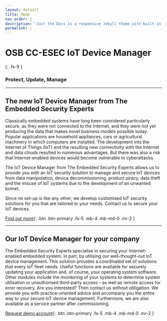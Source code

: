 ```yaml
---
layout: default
title: Home
nav_order: 1
description: "Just the Docs is a responsive Jekyll theme with built-in search that is easily customizable and hosted on GitHub Pages."
permalink: /
---
```


# OSB CC-ESEC IoT Device Manager
{: .fs-9 }

### Protect, Update, Manage


---

## The new IoT Device Manager from The Embedded Security Experts

Classically embedded systems have long been considered particularly secure, as they were not connected to the Internet, and they were not yet producing the data that makes novel business models possible today. Popular applications are household appliances, cars or agricultural machinery in which computers are installed. The development into the Internet of Things (IoT) and the resulting new connectivity with the Internet and data clouds resulted in numerous advantages. But there was also a risk that Internet-enabled devices would become vulnerable to cyberattacks.

The IoT Device Manager from The Embedded Security Experts allows us to provide you with an IoT security solution to manage and secure IoT devices from data manipulation, device decommissioning, product piracy, data theft and the misuse of IoT systems due to the development of an unwanted botnet.

Since no set-up is like any other, we develop customised IoT security solutions for you that are tailored to your needs. Contact us to secure your IoT devices.

[Find out more](https://www.esec-experts.com/en/iot-device-manager.html){: .btn .btn-primary .fs-5 .mb-4 .mb-md-0 .mr-2 }

---
## Our IoT Device Manager for your company

The Embedded Security Experts specialise in securing your Internet-enabled embedded system. In part, by utilising our well-thought-out IoT device management. This solution provides a coordinated set of solutions that every IoT fleet needs. Useful functions are available for securely updating your application and, of course, your operating system software. Other modules include the monitoring of your systems to determine system utilisation or unauthorised third-party access – as well as remote access for error recovery. Are you interested? Then contact us without obligation. We provide you with practice-oriented advice and accompany you the entire way to your secure IoT device management. Furthermore, we are also available as a service partner after commissioning.


[Request demo account](https://www.esec-experts.com/iot-device-manager/demo-account.html){: .btn .btn-primary .fs-5 .mb-4 .mb-md-0 .mr-2 }


